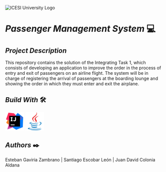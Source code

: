 ![ICESI University Logo](https://www.icesi.edu.co/launiversidad/images/La_universidad/logo_icesi.png)

# ***Passenger Management System*** 💻️

## ***Project Description***
This repository contains the solution of the Integrating Task 1, which consists of developing an application to improve the order in the process of entry and exit of passengers on an airline flight. The system will be in charge of registering the arrival of passengers at the boarding lounge and showing the order in which they must enter and exit the airplane.

## ***Build With*** 🛠️

<div style="text-align: left">
    <p>
        <a href="https://www.jetbrains.com/es-es/idea/" target="_blank"> <img alt="IntelliJ Idea" src="https://raw.githubusercontent.com/devicons/devicon/1119b9f84c0290e0f0b38982099a2bd027a48bf1/icons/intellij/intellij-original.svg" height="60" width = "60"></a>
        <a href="https://www.java.com/es/" target="_blank"> <img alt="Java" src="https://raw.githubusercontent.com/devicons/devicon/1119b9f84c0290e0f0b38982099a2bd027a48bf1/icons/java/java-original.svg" height="60" width = "60"></a>
    </p>
</div>

## ***Authors*** ✒️
Esteban Gaviria Zambrano | Santiago Escobar León | Juan David Colonia Aldana